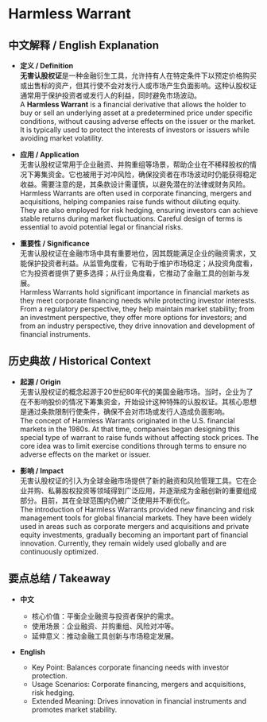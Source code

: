 # Harmless Warrant

## 中文解释 / English Explanation

* **定义 / Definition**  
  **无害认股权证**是一种金融衍生工具，允许持有人在特定条件下以预定价格购买或出售标的资产，但其行使不会对发行人或市场产生负面影响。这种认股权证通常用于保护投资者或发行人的利益，同时避免市场波动。  
  A **Harmless Warrant** is a financial derivative that allows the holder to buy or sell an underlying asset at a predetermined price under specific conditions, without causing adverse effects on the issuer or the market. It is typically used to protect the interests of investors or issuers while avoiding market volatility.

* **应用 / Application**  
  无害认股权证常用于企业融资、并购重组等场景，帮助企业在不稀释股权的情况下筹集资金。它也被用于对冲风险，确保投资者在市场波动时仍能获得稳定收益。需要注意的是，其条款设计需谨慎，以避免潜在的法律或财务风险。  
  Harmless Warrants are often used in corporate financing, mergers and acquisitions, helping companies raise funds without diluting equity. They are also employed for risk hedging, ensuring investors can achieve stable returns during market fluctuations. Careful design of terms is essential to avoid potential legal or financial risks.

* **重要性 / Significance**  
  无害认股权证在金融市场中具有重要地位，因其既能满足企业的融资需求，又能保护投资者利益。从监管角度看，它有助于维护市场稳定；从投资角度看，它为投资者提供了更多选择；从行业角度看，它推动了金融工具的创新与发展。  
  Harmless Warrants hold significant importance in financial markets as they meet corporate financing needs while protecting investor interests. From a regulatory perspective, they help maintain market stability; from an investment perspective, they offer more options for investors; and from an industry perspective, they drive innovation and development of financial instruments.

## 历史典故 / Historical Context

* **起源 / Origin**  
  无害认股权证的概念起源于20世纪80年代的美国金融市场。当时，企业为了在不影响股价的情况下筹集资金，开始设计这种特殊的认股权证。其核心思想是通过条款限制行使条件，确保不会对市场或发行人造成负面影响。  
  The concept of Harmless Warrants originated in the U.S. financial markets in the 1980s. At that time, companies began designing this special type of warrant to raise funds without affecting stock prices. The core idea was to limit exercise conditions through terms to ensure no adverse effects on the market or issuer.

* **影响 / Impact**  
  无害认股权证的引入为全球金融市场提供了新的融资和风险管理工具。它在企业并购、私募股权投资等领域得到广泛应用，并逐渐成为金融创新的重要组成部分。目前，其在全球范围内仍被广泛使用并不断优化。  
  The introduction of Harmless Warrants provided new financing and risk management tools for global financial markets. They have been widely used in areas such as corporate mergers and acquisitions and private equity investments, gradually becoming an important part of financial innovation. Currently, they remain widely used globally and are continuously optimized.

## 要点总结 / Takeaway

* **中文**  
  - 核心价值：平衡企业融资与投资者保护的需求。  
  - 使用场景：企业融资、并购重组、风险对冲等。  
  - 延伸意义：推动金融工具创新与市场稳定发展。

* **English**  
  - Key Point: Balances corporate financing needs with investor protection.  
  - Usage Scenarios: Corporate financing, mergers and acquisitions, risk hedging.  
  - Extended Meaning: Drives innovation in financial instruments and promotes market stability.